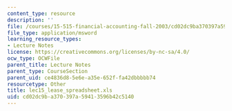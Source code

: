 ```yaml
---
content_type: resource
description: ''
file: /courses/15-515-financial-accounting-fall-2003/cd02dc9ba370397a59413596b42c5140_lec15_lease_spreadsheet.xls
file_type: application/msword
learning_resource_types:
- Lecture Notes
license: https://creativecommons.org/licenses/by-nc-sa/4.0/
ocw_type: OCWFile
parent_title: Lecture Notes
parent_type: CourseSection
parent_uid: ce4836d8-5e6e-a35e-652f-fa42dbbbbb74
resourcetype: Other
title: lec15_lease_spreadsheet.xls
uid: cd02dc9b-a370-397a-5941-3596b42c5140
---
```

